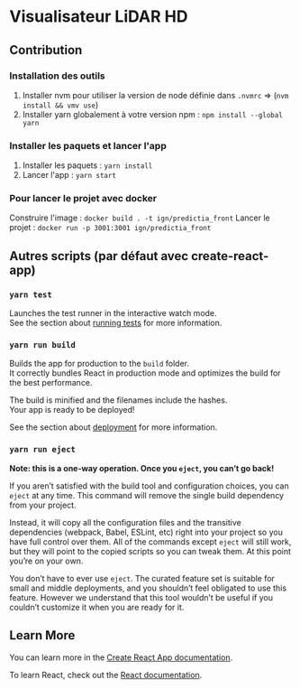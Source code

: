 # Visualisateur LiDAR HD

## Contribution

### Installation des outils

1. Installer nvm pour utiliser la version de node définie dans `.nvmrc` => (`nvm install && vmv use`)
2. Installer yarn globalement à votre version npm : `npm install --global yarn`

### Installer les paquets et lancer l'app

1. Installer les paquets : `yarn install`
2. Lancer l'app : `yarn start`

### Pour lancer le projet avec docker

Construire l'image : `docker build . -t ign/predictia_front`
Lancer le projet : `docker run -p 3001:3001 ign/predictia_front`

## Autres scripts (par défaut avec create-react-app)

### `yarn test`

Launches the test runner in the interactive watch mode.\
See the section about [running tests](https://facebook.github.io/create-react-app/docs/running-tests) for more information.

### `yarn run build`

Builds the app for production to the `build` folder.\
It correctly bundles React in production mode and optimizes the build for the best performance.

The build is minified and the filenames include the hashes.\
Your app is ready to be deployed!

See the section about [deployment](https://facebook.github.io/create-react-app/docs/deployment) for more information.

### `yarn run eject`

**Note: this is a one-way operation. Once you `eject`, you can’t go back!**

If you aren’t satisfied with the build tool and configuration choices, you can `eject` at any time. This command will remove the single build dependency from your project.

Instead, it will copy all the configuration files and the transitive dependencies (webpack, Babel, ESLint, etc) right into your project so you have full control over them. All of the commands except `eject` will still work, but they will point to the copied scripts so you can tweak them. At this point you’re on your own.

You don’t have to ever use `eject`. The curated feature set is suitable for small and middle deployments, and you shouldn’t feel obligated to use this feature. However we understand that this tool wouldn’t be useful if you couldn’t customize it when you are ready for it.

## Learn More

You can learn more in the [Create React App documentation](https://facebook.github.io/create-react-app/docs/getting-started).

To learn React, check out the [React documentation](https://reactjs.org/).
